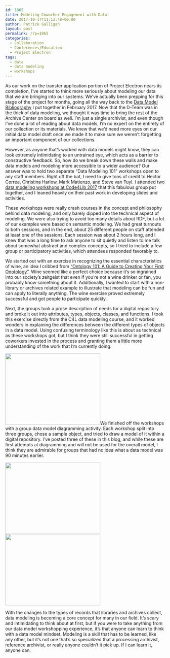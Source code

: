 ```yaml
---
id: 1865
title: Modeling Coworker Engagement with Data
date: 2017-10-17T11:13:48+00:00
author: Patrick Galligan
layout: post
permalink: /?p=1865
categories:
  - Collaboration
  - Conferences/Education
  - Project Electron
tags:
  - data
  - data modeling
  - workshops
---
```

As our work on the transfer application portion of Project Electron nears its completion, I’ve started to think more seriously about modeling our data that we are bringing into our systems. We’ve actually been prepping for this stage of the project for months, going all the way back to the [Data Model Bibliography](https://github.com/RockefellerArchiveCenter/project_electron/blob/master/docs/data_model_bibliography.md) I put together in February 2017. Now that the D-Team was in the thick of data modeling, we thought it was time to bring the rest of the Archive Center on board as well. I’m just a single archivist, and even though I’ve done a lot of reading about data models, I’m no expert on the entirety of our collection or its materials. We knew that we’d need more eyes on our initial data model draft once we made it to make sure we weren’t forgetting an important component of our collections.<!--more-->

However, as anyone that’s worked with data models might know, they can look extremely intimidating to an untrained eye, which acts as a barrier to constructive feedback. So, how do we break down these walls and make data models and modeling more accessible to a wider audience? Our answer was to hold two separate “Data Modeling 101” workshops open to any staff members. Right off the bat, I need to give tons of credit to Hector Correa, Christina Harlow, Mark Matienzo, and Steve van Tuyl. I attended two [data modeling workshops at Code4Lib 2017](https://drive.google.com/open?id=1qYSW6ahkSQaI-iYC6gIrHUwuuZYVXAI03LO0leTDHXs) that this fabulous group put together, and I leaned heavily on their past work in developing slides and activities.

These workshops were really crash courses in the concept and philosophy behind data modeling, and only barely dipped into the technical aspect of modeling. We were also trying to avoid too many details about RDF, but a lot of our examples were based on semantic modeling. We had great turnouts to both sessions, and in the end, about 25 different people on staff attended at least one of the sessions. Each session was about 2 hours long, and I knew that was a long time to ask anyone to sit quietly and listen to me talk about somewhat abstract and complex concepts, so I tried to include a few group or participatory activities, which attendees responded favorably to.

We started out with an exercise in recognizing the essential characteristics of wine, an idea I cribbed from [“Ontology 101: A Guide to Creating Your First Onotology”](https://protege.stanford.edu/publications/ontology_development/ontology101-noy-mcguinness.html). Wine seemed like a perfect choice because it’s so ingrained into our society’s zeitgeist that even if you’re not a wine drinker or fan, you probably know something about it. Additionally, I wanted to start with a non-library or archives related example to illustrate that modeling can be fun and can apply to literally anything. The wine exercise proved extremely successful and got people to participate quickly.

Next, the groups took a prose description of needs for a digital repository and broke it out into attributes, types, objects, classes, and functions. I took this exercise directly from the C4L data modeling course, and it worked wonders in explaining the differences between the different types of objects in a data model. Using confusing terminology like this is about as technical as these workshops got, but I think they were still successful in getting coworkers invested in the process and granting them a little more understanding of the work that I’m currently doing.

[<img class="size-medium wp-image-1866 alignleft" src="http://blog.rockarch.org/wp-content/uploads/2017/10/model_3-300x225.jpg" alt="" width="300" height="225" srcset="http://blog.rockarch.org/wp-content/uploads/2017/10/model_3-300x225.jpg 300w, http://blog.rockarch.org/wp-content/uploads/2017/10/model_3-768x576.jpg 768w, http://blog.rockarch.org/wp-content/uploads/2017/10/model_3-1024x768.jpg 1024w, http://blog.rockarch.org/wp-content/uploads/2017/10/model_3-400x300.jpg 400w" sizes="(max-width: 300px) 100vw, 300px" />](http://blog.rockarch.org/wp-content/uploads/2017/10/model_3.jpg)We finished off the workshops with a group data model diagramming activity. Each workshop split into three groups, chose a sample object, and tried to draw a model of it within a digital repository. I’ve posted three of these in this blog, and while these are first attempts at diagramming and will not be used for the overall model, I think they are admirable for groups that had no idea what a data model was 90 minutes earlier.

[<img class="size-medium wp-image-1868 alignright" src="http://blog.rockarch.org/wp-content/uploads/2017/10/model_1-300x225.jpg" alt="" width="300" height="225" srcset="http://blog.rockarch.org/wp-content/uploads/2017/10/model_1-300x225.jpg 300w, http://blog.rockarch.org/wp-content/uploads/2017/10/model_1-768x576.jpg 768w, http://blog.rockarch.org/wp-content/uploads/2017/10/model_1-1024x768.jpg 1024w, http://blog.rockarch.org/wp-content/uploads/2017/10/model_1-400x300.jpg 400w" sizes="(max-width: 300px) 100vw, 300px" />](http://blog.rockarch.org/wp-content/uploads/2017/10/model_1.jpg)[<img class="wp-image-1870 size-medium alignright" src="http://blog.rockarch.org/wp-content/uploads/2017/10/model_2-e1508253019640-300x225.jpg" alt="" width="300" height="225" srcset="http://blog.rockarch.org/wp-content/uploads/2017/10/model_2-e1508253019640-300x225.jpg 300w, http://blog.rockarch.org/wp-content/uploads/2017/10/model_2-e1508253019640-768x576.jpg 768w, http://blog.rockarch.org/wp-content/uploads/2017/10/model_2-e1508253019640-1024x768.jpg 1024w, http://blog.rockarch.org/wp-content/uploads/2017/10/model_2-e1508253019640-400x300.jpg 400w" sizes="(max-width: 300px) 100vw, 300px" />](http://blog.rockarch.org/wp-content/uploads/2017/10/model_2-e1508253019640.jpg)

With the changes to the types of records that libraries and archives collect, data modeling is becoming a core concept for many in our field. It’s scary and intimidating to think about at first, but if you were to take anything from our data model workshopping experience, it’s that anyone can learn to think with a data model mindset. Modeling is a skill that has to be learned, like any other, but it’s not one that’s so specialized that a processing archivist, reference archivist, or really anyone couldn’t it pick up. If I can learn it, anyone can.
